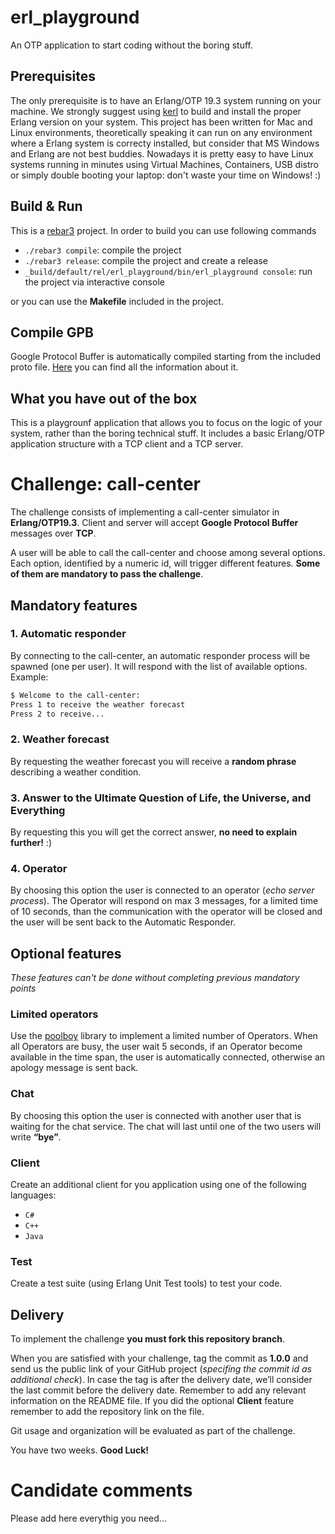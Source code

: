 # erl_playground

An OTP application to start coding without the boring stuff.

## Prerequisites

The only prerequisite is to have an Erlang/OTP 19.3 system running on your machine. We strongly suggest using [kerl](https://github.com/kerl/kerl) to build and install the proper Erlang version on your system.
This project has been written for Mac and Linux environments, theoretically speaking it can run on any environment where a Erlang system is correcty installed, but consider that MS Windows and Erlang are not best buddies. Nowadays it is pretty easy to have Linux systems running in minutes using Virtual Machines, Containers, USB distro or simply double booting your laptop: don't waste your time on Windows! :)

## Build & Run

This is a [rebar3](https://www.rebar3.org/) project.
In order to build you can use following commands
* `./rebar3 compile`: compile the project
* `./rebar3 release`: compile the project and create a release
* `_build/default/rel/erl_playground/bin/erl_playground console`: run the project via interactive console

or you can use the **Makefile** included in the project.

## Compile GPB

Google Protocol Buffer is automatically compiled starting from the included proto file.
[Here](https://developers.google.com/protocol-buffers/) you can find all the information about it.

## What you have out of the box
This is a playgrounf application that allows you to focus on the logic of your system, rather than the boring technical stuff. It includes a basic Erlang/OTP application structure with a TCP client and a TCP server.

# Challenge: call-center
The challenge consists of implementing a call-center simulator in **Erlang/OTP19.3**. Client and server will accept **Google Protocol Buffer** messages over **TCP**.

A user will be able to call the call-center and choose among several options. Each option, identified by a numeric id, will trigger different features. **Some of them are mandatory to pass the challenge**.

## Mandatory features
### 1. Automatic responder
By connecting to the call-center, an automatic responder process will be spawned (one per user). It will respond with the list of available options.
Example:
```sh
$ Welcome to the call-center:
Press 1 to receive the weather forecast
Press 2 to receive...
```


### 2. Weather forecast
By requesting the weather forecast you will receive a **random phrase** describing a weather condition.

### 3. Answer to the Ultimate Question of Life, the Universe, and Everything
By requesting this you will get the correct answer, **no need to explain further!** :)

### 4. Operator
By choosing this option the user is connected to an operator (*echo server process*). The Operator will respond on max 3 messages, for a limited time of 10 seconds, than the communication with the operator will be closed and the user will be sent back to the Automatic Responder.

## Optional features
*These features can't be done without completing previous mandatory points*

### Limited operators
Use the [poolboy](https://github.com/devinus/poolboy) library to implement a limited number of Operators. When all Operators are busy, the user wait 5 seconds, if an Operator become available in the time span, the user is automatically connected, otherwise an apology message is sent back.

### Chat
By choosing this option the user is connected with another user that is waiting for the chat service. The chat will last until one of the two users will write **“bye”**.

### Client
Create an additional client for you application using one of the following languages:
* `C#`
* `C++`
* `Java`

### Test
Create a test suite (using Erlang Unit Test tools) to test your code.

## Delivery
To implement the challenge **you must fork this repository branch**.

When you are satisfied with your challenge, tag the commit as **1.0.0** and send us the public link of your GitHub project (*specifing the commit id as additional check*). In case the tag is after the delivery date, we’ll consider the last commit before the delivery date.
Remember to add any relevant information on the README file. If you did the optional **Client** feature remember to add the repository link on the file.

Git usage and organization will be evaluated as part of the challenge.

You have two weeks.
**Good Luck!**

# Candidate comments
Please add here everythig you need...
